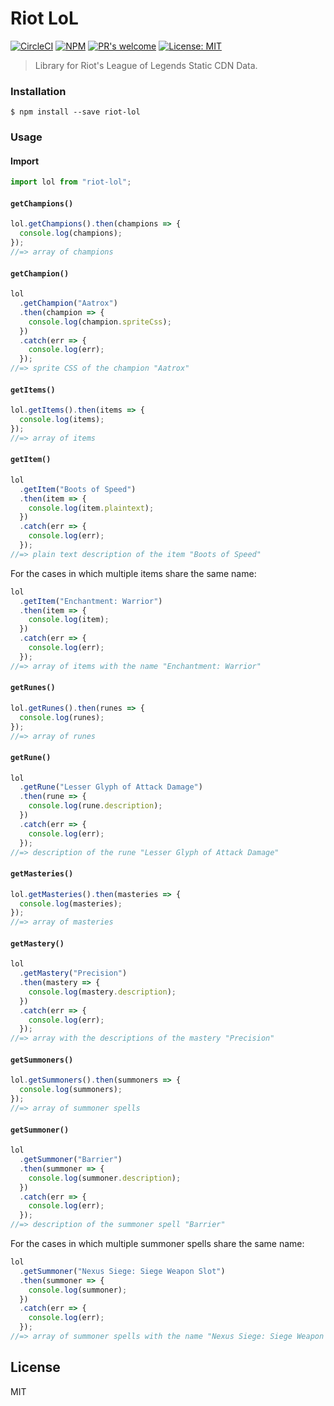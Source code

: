# Riot LoL

<p>
  <a href="https://circleci.com/gh/chanmatthew/riot-lol"><img src="https://circleci.com/gh/chanmatthew/riot-lol.svg?style=svg" alt="CircleCI"/></a>
  <a href="https://npmjs.org/package/riot-lol"><img src="https://img.shields.io/npm/v/riot-lol.svg?style=flat" alt="NPM" /></a>
  <a href="https://github.com/chanmatthew/riot-lol"><img src="https://img.shields.io/badge/PRs%20-welcome-brightgreen.svg" alt="PR's welcome"></a>
  <a href="https://opensource.org/licenses/MIT"><img src="https://img.shields.io/badge/License-MIT-yellow.svg" alt="License: MIT"></a>
</p>

> Library for Riot's League of Legends Static CDN Data.

### Installation

```
$ npm install --save riot-lol
```

### Usage

#### Import

```js
import lol from "riot-lol";
```

#### `getChampions()`

```js
lol.getChampions().then(champions => {
  console.log(champions);
});
//=> array of champions
```

#### `getChampion()`

```js
lol
  .getChampion("Aatrox")
  .then(champion => {
    console.log(champion.spriteCss);
  })
  .catch(err => {
    console.log(err);
  });
//=> sprite CSS of the champion "Aatrox"
```

#### `getItems()`

```js
lol.getItems().then(items => {
  console.log(items);
});
//=> array of items
```

#### `getItem()`

```js
lol
  .getItem("Boots of Speed")
  .then(item => {
    console.log(item.plaintext);
  })
  .catch(err => {
    console.log(err);
  });
//=> plain text description of the item "Boots of Speed"
```

For the cases in which multiple items share the same name:

```js
lol
  .getItem("Enchantment: Warrior")
  .then(item => {
    console.log(item);
  })
  .catch(err => {
    console.log(err);
  });
//=> array of items with the name "Enchantment: Warrior"
```

#### `getRunes()`

```js
lol.getRunes().then(runes => {
  console.log(runes);
});
//=> array of runes
```

#### `getRune()`

```js
lol
  .getRune("Lesser Glyph of Attack Damage")
  .then(rune => {
    console.log(rune.description);
  })
  .catch(err => {
    console.log(err);
  });
//=> description of the rune "Lesser Glyph of Attack Damage"
```

#### `getMasteries()`

```js
lol.getMasteries().then(masteries => {
  console.log(masteries);
});
//=> array of masteries
```

#### `getMastery()`

```js
lol
  .getMastery("Precision")
  .then(mastery => {
    console.log(mastery.description);
  })
  .catch(err => {
    console.log(err);
  });
//=> array with the descriptions of the mastery "Precision"
```

#### `getSummoners()`

```js
lol.getSummoners().then(summoners => {
  console.log(summoners);
});
//=> array of summoner spells
```

#### `getSummoner()`

```js
lol
  .getSummoner("Barrier")
  .then(summoner => {
    console.log(summoner.description);
  })
  .catch(err => {
    console.log(err);
  });
//=> description of the summoner spell "Barrier"
```

For the cases in which multiple summoner spells share the same name:

```js
lol
  .getSummoner("Nexus Siege: Siege Weapon Slot")
  .then(summoner => {
    console.log(summoner);
  })
  .catch(err => {
    console.log(err);
  });
//=> array of summoner spells with the name "Nexus Siege: Siege Weapon Slot"
```

## License

MIT
